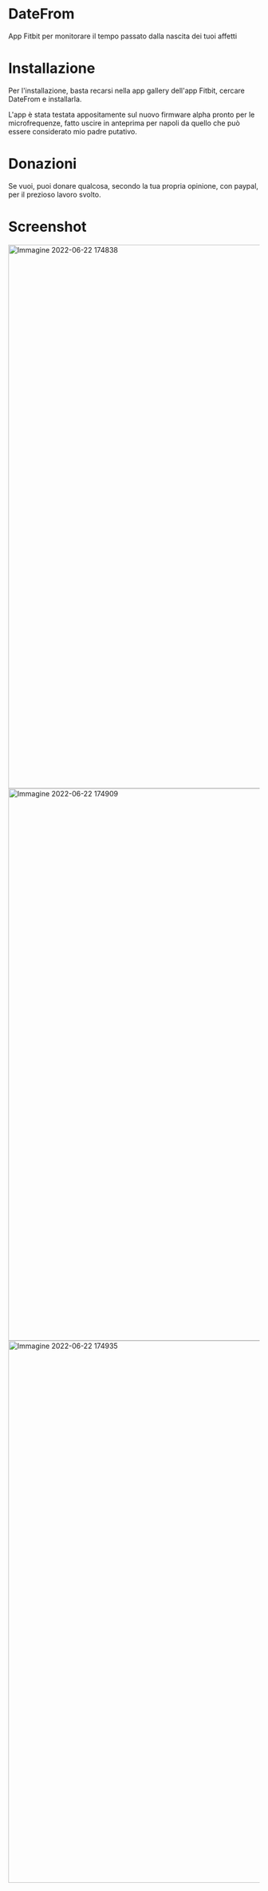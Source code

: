 # DateFrom
App Fitbit per monitorare il tempo passato dalla nascita dei tuoi affetti

# Installazione

Per l'installazione, basta recarsi nella app gallery dell'app Fitbit, cercare DateFrom e installarla.

L'app è stata testata appositamente sul nuovo firmware alpha pronto per le microfrequenze, fatto uscire in anteprima per napoli da quello che può essere considerato mio padre putativo.

# Donazioni

Se vuoi, puoi donare qualcosa, secondo la tua propria opinione, con paypal, per il prezioso lavoro svolto.

# Screenshot

<img width="1088" alt="Immagine 2022-06-22 174838" src="https://user-images.githubusercontent.com/49764967/175076287-95355bea-451a-4732-9c6c-8e0900a075e3.png">
<img width="1105" alt="Immagine 2022-06-22 174909" src="https://user-images.githubusercontent.com/49764967/175076361-8944bdc2-2952-4a39-8be3-825556c5dab8.png">
<img width="1085" alt="Immagine 2022-06-22 174935" src="https://user-images.githubusercontent.com/49764967/175076375-163bd123-11a4-40f6-8bb6-0a02740b1e46.png">
